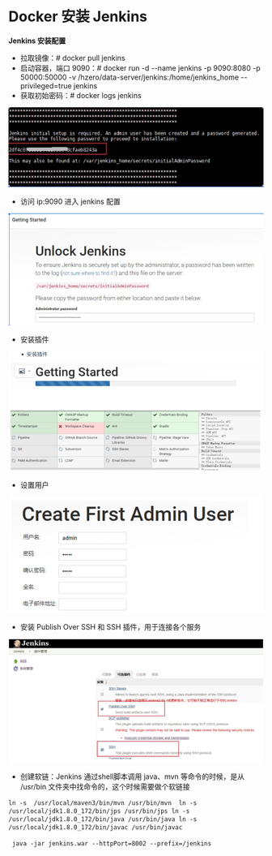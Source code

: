 # Docker 安装 Jenkins

**Jenkins 安装配置**

- 拉取镜像：# docker pull jenkins
- 启动容器，端口 9090：# docker run -d --name jenkins -p 9090:8080 -p 50000:50000 -v /hzero/data-server/jenkins:/home/jenkins_home --privileged=true jenkins
- 获取初始密码：# docker logs jenkins

![image-20200903085357178](../../assets/image-20200903085357178.png)

- 访问 ip:9090 进入 jenkins 配置 

![image-20200903085410490](../../assets/image-20200903085410490.png)

- 安装插件

![image-20200903085422850](../../assets/image-20200903085422850.png)

- 设置用户

![image-20200903085436532](../../assets/image-20200903085436532.png)

- 安装 Publish Over SSH 和 SSH 插件，用于连接各个服务

![image-20200903085445761](../../assets/image-20200903085445761.png)

- 创建软链：Jenkins 通过shell脚本调用 java、mvn 等命令的时候，是从 /usr/bin 文件夹中找命令的，这个时候需要做个软链接

```
ln -s  /usr/local/maven3/bin/mvn /usr/bin/mvn  ln -s /usr/local/jdk1.8.0_172/bin/jps /usr/bin/jps ln -s /usr/local/jdk1.8.0_172/bin/java /usr/bin/java ln -s /usr/local/jdk1.8.0_172/bin/javac /usr/bin/javac

 java -jar jenkins.war --httpPort=8002 --prefix=/jenkins
```



